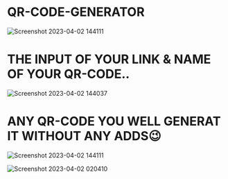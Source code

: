 # QR-CODE-GENERATOR


![Screenshot 2023-04-02 144111](https://user-images.githubusercontent.com/90656786/229353567-fdf0530e-487c-43ff-a993-9454ea53104d.png)




# THE INPUT OF YOUR LINK & NAME OF YOUR QR-CODE..



![Screenshot 2023-04-02 144037](https://user-images.githubusercontent.com/90656786/229353629-22a96800-8609-41b0-9340-c6084d38422a.png)




# ANY QR-CODE YOU WELL GENERAT IT WITHOUT ANY ADDS😉


![Screenshot 2023-04-02 144111](https://user-images.githubusercontent.com/90656786/229353509-0fc46421-8181-41fb-ad68-c9ab2852a844.png)


![Screenshot 2023-04-02 020410](https://user-images.githubusercontent.com/90656786/229353519-6ee19831-451f-45e3-a36a-18cb64ed8ee9.png)




